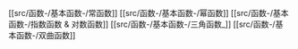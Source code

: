 

[[src/函数-/基本函数-/常函数]]
[[src/函数-/基本函数-/幂函数]]
[[src/函数-/基本函数-/指数函数 & 对数函数]]
[[src/函数-/基本函数-/三角函数_]]
[[src/函数-/基本函数-/双曲函数]]



